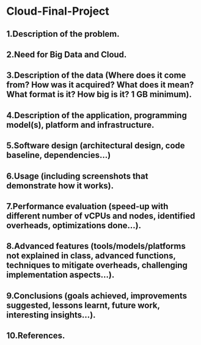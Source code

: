 # Cloud-Final-Project

## 1.Description of the problem.

## 2.Need for Big Data and Cloud.

## 3.Description of the data (Where does it come from? How was it acquired? What does it mean? What format is it? How big is it? 1 GB minimum). 

## 4.Description of the application, programming model(s), platform and infrastructure.

## 5.Software design (architectural design, code baseline, dependencies…)

## 6.Usage (including screenshots that demonstrate how it works).

## 7.Performance evaluation (speed-up with different number of vCPUs and nodes, identified overheads, optimizations done…).

## 8.Advanced features (tools/models/platforms not explained in class, advanced functions, techniques to mitigate overheads, challenging implementation aspects…).

## 9.Conclusions (goals achieved, improvements suggested, lessons learnt, future work, interesting insights…).

## 10.References.
